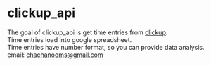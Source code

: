 # clickup_api

The goal of clickup_api is get time entries from [clickup](https://clickup.com/).  
Time entries load into google spreadsheet.  
Time entries have number format, so you can provide data analysis.  
email: chachanooms@gmail.com  

